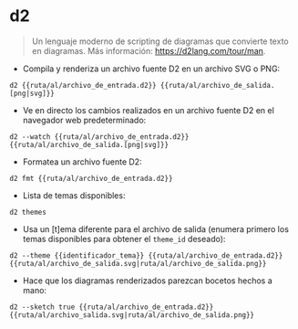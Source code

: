 # d2

> Un lenguaje moderno de scripting de diagramas que convierte texto en diagramas.
> Más información: <https://d2lang.com/tour/man>.

- Compila y renderiza un archivo fuente D2 en un archivo SVG o PNG:

`d2 {{ruta/al/archivo_de_entrada.d2}} {{ruta/al/archivo_de_salida.[png|svg]}}`

- Ve en directo los cambios realizados en un archivo fuente D2 en el navegador web predeterminado:

`d2 --watch {{ruta/al/archivo_de_entrada.d2}} {{ruta/al/archivo_de_salida.[png|svg]}}`

- Formatea un archivo fuente D2:

`d2 fmt {{ruta/al/archivo_de_entrada.d2}}`

- Lista de temas disponibles:

`d2 themes`

- Usa un [t]ema diferente para el archivo de salida (enumera primero los temas disponibles para obtener el `theme_id` deseado):

`d2 --theme {{identificador_tema}} {{ruta/al/archivo_de_entrada.d2}} {{ruta/al/archivo_de_salida.svg|ruta/al/archivo_de_salida.png}}`

- Hace que los diagramas renderizados parezcan bocetos hechos a mano:

`d2 --sketch true {{ruta/al/archivo_de_entrada.d2}} {{ruta/al/archivo_salida.svg|ruta/al/archivo_de_salida.png}}`
